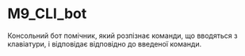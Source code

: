 # M9_CLI_bot
Консольний бот помічник, який розпізнає команди, що вводяться з клавіатури, і відповідає відповідно до введеної команди.

